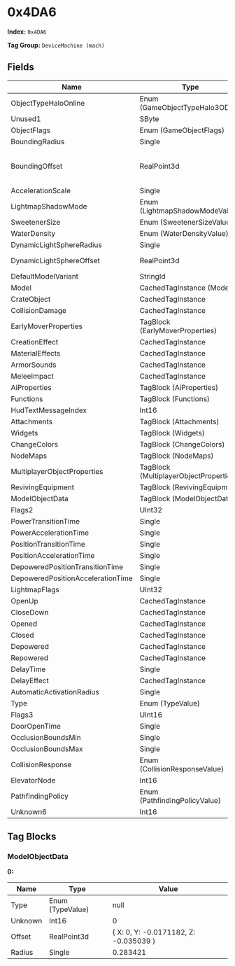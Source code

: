 # 0x4DA6

**Index:** ```0x4DA6```

**Tag Group:** ```DeviceMachine (mach)```

## Fields

Name	| Type	| Value
---	|---	|---	|
ObjectTypeHaloOnline	|Enum (GameObjectTypeHalo3ODST)	|null
Unused1	|SByte	|0
ObjectFlags	|Enum (GameObjectFlags)	|null
BoundingRadius	|Single	|0.283421
BoundingOffset	|RealPoint3d	|{ X: 0, Y: -0.0171182, Z: -0.035039 }
AccelerationScale	|Single	|0
LightmapShadowMode	|Enum (LightmapShadowModeValue)	|null
SweetenerSize	|Enum (SweetenerSizeValue)	|null
WaterDensity	|Enum (WaterDensityValue)	|null
DynamicLightSphereRadius	|Single	|0
DynamicLightSphereOffset	|RealPoint3d	|{ X: 0, Y: 0, Z: 0 }
DefaultModelVariant	|StringId	|
Model	|CachedTagInstance (Model)	|[0x4D47](../Model/4D47.md)
CrateObject	|CachedTagInstance	|null
CollisionDamage	|CachedTagInstance	|null
EarlyMoverProperties	|TagBlock (EarlyMoverProperties)	|0
CreationEffect	|CachedTagInstance	|null
MaterialEffects	|CachedTagInstance	|null
ArmorSounds	|CachedTagInstance	|null
MeleeImpact	|CachedTagInstance	|null
AiProperties	|TagBlock (AiProperties)	|0
Functions	|TagBlock (Functions)	|0
HudTextMessageIndex	|Int16	|0
Attachments	|TagBlock (Attachments)	|0
Widgets	|TagBlock (Widgets)	|0
ChangeColors	|TagBlock (ChangeColors)	|0
NodeMaps	|TagBlock (NodeMaps)	|0
MultiplayerObjectProperties	|TagBlock (MultiplayerObjectProperties)	|0
RevivingEquipment	|TagBlock (RevivingEquipment)	|0
ModelObjectData	|TagBlock (ModelObjectData)	|[1](#modelobjectdata)
Flags2	|UInt32	|0
PowerTransitionTime	|Single	|0
PowerAccelerationTime	|Single	|900
PositionTransitionTime	|Single	|0.2
PositionAccelerationTime	|Single	|2
DepoweredPositionTransitionTime	|Single	|0
DepoweredPositionAccelerationTime	|Single	|900
LightmapFlags	|UInt32	|0
OpenUp	|CachedTagInstance	|null
CloseDown	|CachedTagInstance	|null
Opened	|CachedTagInstance	|null
Closed	|CachedTagInstance	|null
Depowered	|CachedTagInstance	|null
Repowered	|CachedTagInstance	|null
DelayTime	|Single	|0
DelayEffect	|CachedTagInstance	|null
AutomaticActivationRadius	|Single	|0
Type	|Enum (TypeValue)	|null
Flags3	|UInt16	|0
DoorOpenTime	|Single	|0
OcclusionBoundsMin	|Single	|0
OcclusionBoundsMax	|Single	|1
CollisionResponse	|Enum (CollisionResponseValue)	|null
ElevatorNode	|Int16	|0
PathfindingPolicy	|Enum (PathfindingPolicyValue)	|null
Unknown6	|Int16	|0


## Tag Blocks

### ModelObjectData

**0:**

Name	| Type	| Value
---	|---	|---	|
Type	|Enum (TypeValue)	|null
Unknown	|Int16	|0
Offset	|RealPoint3d	|{ X: 0, Y: -0.0171182, Z: -0.035039 }
Radius	|Single	|0.283421


